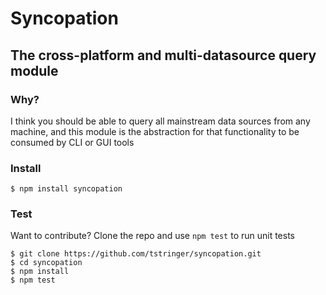 # Syncopation

## The cross-platform and multi-datasource query module

### Why?

I think you should be able to query all mainstream data sources from any machine, and this module is the abstraction for that functionality to be consumed by CLI or GUI tools

### Install

```
$ npm install syncopation
```

### Test

Want to contribute?  Clone the repo and use `npm test` to run unit tests

```
$ git clone https://github.com/tstringer/syncopation.git
$ cd syncopation
$ npm install
$ npm test
```